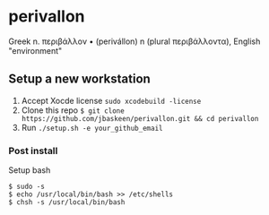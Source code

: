 # perivallon

Greek n. περιβάλλον • (perivállon) n (plural περιβάλλοντα), English "environment"

## Setup a new workstation

1. Accept Xocde license `sudo xcodebuild -license`
1. Clone this repo `$ git clone https://github.com/jbaskeen/perivallon.git && cd perivallon`
1. Run `./setup.sh -e your_github_email`

### Post install

Setup bash

```
$ sudo -s
$ echo /usr/local/bin/bash >> /etc/shells
$ chsh -s /usr/local/bin/bash
```
